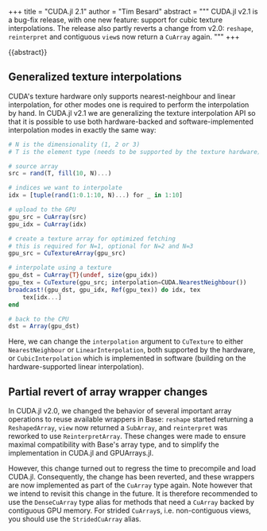 +++
title = "CUDA.jl 2.1"
author = "Tim Besard"
abstract = """
  CUDA.jl v2.1 is a bug-fix release, with one new feature: support for cubic texture
  interpolations. The release also partly reverts a change from v2.0: `reshape`, `reinterpret`
  and contiguous `view`s now return a `CuArray` again.
  """
+++

{{abstract}}


## Generalized texture interpolations

CUDA's texture hardware only supports nearest-neighbour and linear interpolation, for other
modes one is required to perform the interpolation by hand. In CUDA.jl v2.1 we are
generalizing the texture interpolation API so that it is possible to use both
hardware-backed and software-implemented interpolation modes in exactly the same way:

```julia
# N is the dimensionality (1, 2 or 3)
# T is the element type (needs to be supported by the texture hardware)

# source array
src = rand(T, fill(10, N)...)

# indices we want to interpolate
idx = [tuple(rand(1:0.1:10, N)...) for _ in 1:10]

# upload to the GPU
gpu_src = CuArray(src)
gpu_idx = CuArray(idx)

# create a texture array for optimized fetching
# this is required for N=1, optional for N=2 and N=3
gpu_src = CuTextureArray(gpu_src)

# interpolate using a texture
gpu_dst = CuArray{T}(undef, size(gpu_idx))
gpu_tex = CuTexture(gpu_src; interpolation=CUDA.NearestNeighbour())
broadcast!(gpu_dst, gpu_idx, Ref(gpu_tex)) do idx, tex
    tex[idx...]
end

# back to the CPU
dst = Array(gpu_dst)
```

Here, we can change the `interpolation` argument to `CuTexture` to either `NearestNeighbour`
or `LinearInterpolation`, both supported by the hardware, or `CubicInterpolation` which is
implemented in software (building on the hardware-supported linear interpolation).


## Partial revert of array wrapper changes

In CUDA.jl v2.0, we changed the behavior of several important array operations to reuse
available wrappers in Base: `reshape` started returning a `ReshapedArray`, `view` now
returned a `SubArray`, and `reinterpret` was reworked to use `ReinterpretArray`. These
changes were made to ensure maximal compatibility with Base's array type, and to simplify
the implementation in CUDA.jl and GPUArrays.jl.

However, this change turned out to regress the time to precompile and load CUDA.jl.
Consequently, the change has been reverted, and these wrappers are now implemented as part
of the `CuArray` type again. Note however that we intend to revisit this change in the
future. It is therefore recommended to use the `DenseCuArray` type alias for methods that
need a `CuArray` backed by contiguous GPU memory. For strided `CuArray`s, i.e.
non-contiguous views, you should use the `StridedCuArray` alias.
